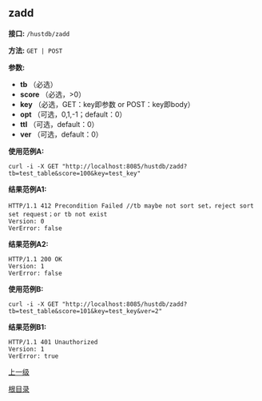 ## zadd ##

**接口:** `/hustdb/zadd`

**方法:** `GET | POST`

**参数:** 

*  **tb** （必选）  
*  **score** （必选，>0）
*  **key** （必选，GET：key即参数 or POST：key即body）  
*  **opt** （可选，0,1,-1；default：0）
*  **ttl** （可选，default：0）
*  **ver** （可选，default：0）

**使用范例A:**

    curl -i -X GET "http://localhost:8085/hustdb/zadd?tb=test_table&score=100&key=test_key"

**结果范例A1:**

	HTTP/1.1 412 Precondition Failed //tb maybe not sort set，reject sort set request；or tb not exist
	Version: 0
	VerError: false

**结果范例A2:**

	HTTP/1.1 200 OK
	Version: 1
	VerError: false

**使用范例B:**

    curl -i -X GET "http://localhost:8085/hustdb/zadd?tb=test_table&score=101&key=test_key&ver=2"

**结果范例B1:**

	HTTP/1.1 401 Unauthorized
	Version: 1
	VerError: true

[上一级](../hustdb.md)

[根目录](../../../index.md)